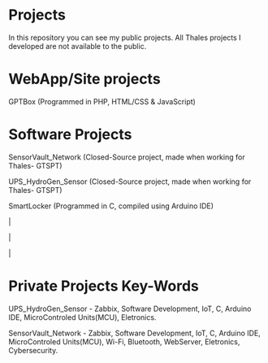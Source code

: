 # **Projects**
In this repository you can see my public projects.
All Thales projects I developed are not available to the public.

# WebApp/Site projects
GPTBox (Programmed in PHP, HTML/CSS & JavaScript)

# Software Projects
SensorVault_Network (Closed-Source project, made when working for Thales- GTSPT)

UPS_HydroGen_Sensor (Closed-Source project, made when working for Thales- GTSPT)

SmartLocker (Programmed in C, compiled using Arduino IDE)

|

|

|
# Private Projects Key-Words
UPS_HydroGen_Sensor - Zabbix, Software Development, IoT, C, Arduino IDE, MicroControled Units(MCU), Eletronics.

SensorVault_Network - Zabbix, Software Development, IoT, C, Arduino IDE, MicroControled Units(MCU), Wi-Fi, Bluetooth, WebServer, Eletronics, Cybersecurity.
